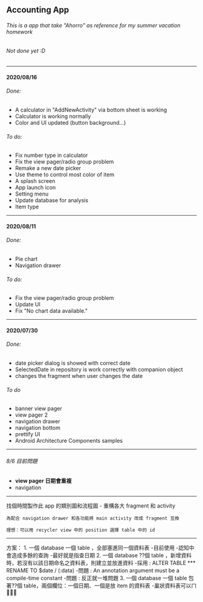 ## Accounting App
###### This is a app that take "Ahorro" as reference for my summer vacation homework 
###### Not done yet :D

-------
#### 2020/08/16
###### Done:
- A calculator in "AddNewActivity" via bottom sheet is working
- Calculator is working normally
- Color and UI updated (button background...)
###### To do:
- Fix number type in calculator 
- Fix the view pager/radio group problem
- Remake a new date picker
- Use theme to control most color of item
- A splash screen
- App launch icon
- Setting menu
- Update database for analysis
- Item type
-------
#### 2020/08/11
###### Done:
- Pie chart
- Navigation drawer
###### To do:
- Fix the view pager/radio group problem
- Update UI
- Fix "No chart data available."
-------
#### 2020/07/30
###### Done:
- date picker dialog is showed with correct date
- SelectedDate in repository is work correctly with companion object
- changes the fragment when user changes the date
###### To do
- banner view pager
- view pager 2
- navigation drawer
- navigation bottom
- prettify UI
- Android Architecture Components samples
-------
###### 8/6 目前問題 
- **view pager 日期會重複**
- navigation 
-------



找個時間製作此 app 的類別圖和流程圖
    - 重構各大 fragment 和 activity
    
    為配合 navigation drawer 和各功能將 main activity 改成 fragment 互換
    
    理想：可以用 recycler view 中的 position 選擇 table 中的 id
------
方案：
     1. 一個 database 一個 table ，全部塞進同一個資料表
         -目前使用
         -認知中會造成多餘的查詢
         -最好就是指查日期
     2. 一個 database ??個 table ，新增資料時，若沒有以該日期命名之資料表，則建立並放進資料
         -採用 : ALTER TABLE *** RENAME TO $date / (:data)
         -問題 : An annotation argument must be a compile-time constant
         -問題 : 反正就一堆問題
     3. 一個 database 一個 table 包著??個 table，兩個欄位：一個日期、一個是放 item 的資料表
         -巢狀資料表可以ㄇ 🤔🤔🤔
